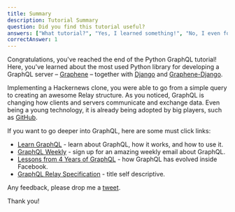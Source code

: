 ```yaml
---
title: Summary
description: Tutorial Summary
question: Did you find this tutorial useful?
answers: ["What tutorial?", "Yes, I learned something!", "No, I even forgot what I knew before!", "Fish!"]
correctAnswer: 1
---
```


Congratulations, you've reached the end of the Python GraphQL tutorial! Here, you've learned about the most used Python library for developing a GraphQL server – [Graphene](http://graphene-python.org/) – together with [Django](https://www.djangoproject.com/) and [Graphene-Django](http://docs.graphene-python.org/projects/django/en/latest/).

Implementing a Hackernews clone, you were able to go from a simple query to creating an awesome Relay structure. As you noticed, GraphQL is changing how clients and servers communicate and exchange data. Even being a young technology, it is already being adopted by big players, such as [GitHub](https://developer.github.com/v4/).

If you want to go deeper into GraphQL, here are some must click links:

* [Learn GraphQL](http://graphql.org/learn/) - learn about GraphQL, how it works, and how to use it.
* [GraphQL Weekly](https://graphqlweekly.com/) - sign up for an amazing weekly email about GraphQL.
* [Lessons from 4 Years of GraphQL](https://www.youtube.com/watch?v=zVNrqo9XGOs) - how GraphQL has evolved inside Facebook.
* [GraphQL Relay Specification](https://facebook.github.io/relay/docs/graphql-relay-specification.html) - title self descriptive.

Any feedback, please drop me a [tweet](https://twitter.com/jonatasbaldin).

Thank you!
